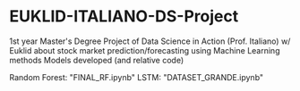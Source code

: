 # EUKLID-ITALIANO-DS-Project
1st year Master's Degree Project of Data Science in Action (Prof. Italiano) w/ Euklid about stock market prediction/forecasting using Machine Learning methods
Models developed (and relative code)

Random Forest: "FINAL_RF.ipynb"
LSTM: "DATASET_GRANDE.ipynb"
